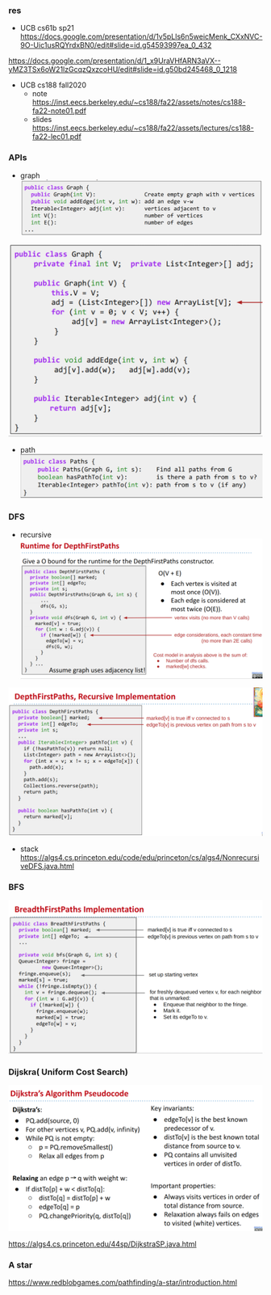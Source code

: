 ### res
- UCB cs61b sp21  
https://docs.google.com/presentation/d/1v5pLls6n5weicMenk_CXxNVC-9O-Uic1usRQYrdxBN0/edit#slide=id.g54593997ea_0_432  

https://docs.google.com/presentation/d/1_x9UraVHfARN3aVX--yMZ3TSx6oW21lzGcqzQxzcoHU/edit#slide=id.g50bd245468_0_1218  

- UCB cs188 fall2020
	- note  
https://inst.eecs.berkeley.edu/~cs188/fa22/assets/notes/cs188-fa22-note01.pdf
	- slides  
https://inst.eecs.berkeley.edu/~cs188/fa22/assets/lectures/cs188-fa22-lec01.pdf



### APIs
- graph
![avatar](https://github.com/kechenkristin/cs188/blob/main/img/l1/graphAPI.png)

![avatar](https://github.com/kechenkristin/cs188/blob/main/img/l1/graph.png)

- path
![avatar](https://github.com/kechenkristin/cs188/blob/main/img/l1/pathAPI.png)

### DFS
- recursive
![avatar](https://github.com/kechenkristin/cs188/blob/main/img/l1/dfs1.png)

![avatar](https://github.com/kechenkristin/cs188/blob/main/img/l1/dfs2.png)

- stack  
https://algs4.cs.princeton.edu/code/edu/princeton/cs/algs4/NonrecursiveDFS.java.html

### BFS
![avatar](https://github.com/kechenkristin/cs188/blob/main/img/l1/bfs.png)

### Dijskra( Uniform Cost Search)
![avatar](https://github.com/kechenkristin/cs188/blob/main/img/l1/dijskra.png)

https://algs4.cs.princeton.edu/44sp/DijkstraSP.java.html

### A star
https://www.redblobgames.com/pathfinding/a-star/introduction.html






